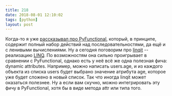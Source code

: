 ```yaml
---
title: 218
date: 2018-08-01 12:10:02
tags: [python]
layout: post
---
```


Когда-то я уже [рассказывал про PyFunctional](https://t.me/itgram_channel/15), который, в принципе, содержит полный набор действий над последовательностями, да ещё и с ленивыми вычислениями. Ну а сегодня поговорим про [linqit](https://github.com/avilum/linqit) -- реализацию [LINQ](https://ru.wikipedia.org/wiki/Language_Integrated_Query). По возможностям она сильно проигрывает в сравнении с PyFunctional, однако есть у неё всё же одна полезная фича: dynamic attributes. Например, можно написать users.age, и из каждого объекта из списка users будет выбрано значение атрибута age, которое уже будет сложено в новый список. Так что иногда linqit может оказаться полезнее. Ну а если вам скучно, можно интегрировать эту фичу в PyFunctional, хотя бы в виде метода attr или типа того.
